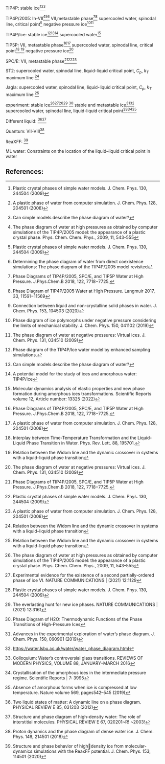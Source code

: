 
TIP4P:
stable ice[^9][^13][^26]

TIP4P/2005:
Ih-VII[^1][^9][^25]
VII,metastable phase[^2][^16]
supercooled water, spinodal line, critical point[^15]
negative pressure ice[^8][^10]

TIP4P/Ice:
stable ice[^18][^26][^27]
supercooled water[^23]


TIP5P:
VII, metastable phase[^2][^13]
supercooled water, spinodal line, critical point[^3],[^4]
negative pressure ice[^10]

SPC/E:
VII, metastable phase[^2][^9][^13]


ST2:
supercooled water, spinodal line, liquid-liquid critical point, $C_p$, $k_T$ maximum line [^4] 


Jagla:
supercooled water, spinodal line, liquid-liquid critical point, $C_p$, $k_T$ maximum line [^4] 


experiment:
stable ice[^1][^7][^9][^17] [^24]
stable and metastable ice[^5][^19]
supercooled water, spinodal line, liquid-liquid critical point[^20][^21][^22]

Different liquid:
[^6][^12]

Quantum:
VII-VIII[^11]

ReaXFF:
 [^14]

ML water:
Constraints on the location of the liquid–liquid critical point in water

## References:
[^1]:The phase diagram of water at high pressures as obtained by computer simulations of the TIP4P/2005 model: the appearance of a plastic crystal phase. Phys. Chem. Chem. Phys., 2009, 11, 543–555
[^2]:Phase Diagrams of TIP4P/2005, SPC/E, and TIP5P Water at High Pressure. J.Phys.Chem.B 2018, 122, 7718−7725.
[^3]:Interplay between Time-Temperature Transformation and the Liquid-Liquid Phase Transition in Water. Phys. Rev. Lett. 88, 195701.
[^4]:Relation between the Widom line and the dynamic crossover in systems with a liquid–liquid phase transition
[^5]:Advances in the experimental exploration of water’s phase diagram. J. Chem. Phys. 150, 060901 (2019)
[^6]:Two liquid states of matter: A dynamic line on a phase diagram. PHYSICAL REVIEW E 85, 031203 (2012)
[^7]:Experimental evidence for the existence of a second partially-ordered phase of ice VI. NATURE COMMUNICATIONS | (2021) 12:1129
[^8]:Phase diagram of ice polymorphs under negative pressure considering the limits of mechanical stability. J. Chem. Phys. 150, 041102 (2019)
[^9]:Plastic crystal phases of simple water models. J. Chem. Phys. 130, 244504 (2009)
[^10]:The phase diagram of water at negative pressures: Virtual ices. J. Chem. Phys. 131, 034510 (2009)
[^11]:Proton dynamics and the phase diagram of dense water ice. J. Chem. Phys. 148, 214501 (2018)
[^12]:Structure and phase diagram of high-density water: The role of interstitial molecules. PHYSICAL REVIEW E 67, 020201~R! ~2003!
[^13]:A plastic phase of water from computer simulation. J. Chem. Phys. 128, 204501 (2008)
[^14]:Structure and phase behavior of highdensity ice from molecular-dynamics simulations with the ReaxFF potential. J. Chem. Phys. 153, 114501 (2020)
[^15]:Connection between liquid and non-crystalline solid phases in water. J. Chem. Phys. 153, 104503 (2020)
[^16]:Phase Diagram of TIP4P/2005 Water at High Pressure. Langmuir 2017, 33, 11561−11569
[^17]:The everlasting hunt for new ice phases. NATURE COMMUNICATIONS | (2021) 12:3161
[^18]:Phase diagram of the TIP4P/Ice water model by enhanced sampling simulations.
[^19]:https://water.lsbu.ac.uk/water/water_phase_diagram.html
[^20]:Colloquium: Water’s controversial glass transitions. REVIEWS OF MODERN PHYSICS, VOLUME 88, JANUARY–MARCH 2016
[^21]:Crystallisation of the amorphous ices in the intermediate pressure regime. Scientific Reports | 7: 3995 
[^22]:Absence of amorphous forms when ice is compressed at low temperature. Nature volume 569, pages542–545 (2019)
[^23]:Molecular dynamics analysis of elastic properties and new phase formation during amorphous ices transformations. Scientific Reports volume 12, Article number: 13325 (2022)
[^24]:Phase Diagram of H2O: Thermodynamic Functions of the Phase Transitions of High-Pressure Ices
[^25]:Determining the phase diagram of water from direct coexistence simulations: The phase diagram of the TIP4P/2005 model revisited
[^26]:Can simple models describe the phase diagram of water?
[^27]:A potential model for the study of ices and amorphous water: TIP4P/Ice
